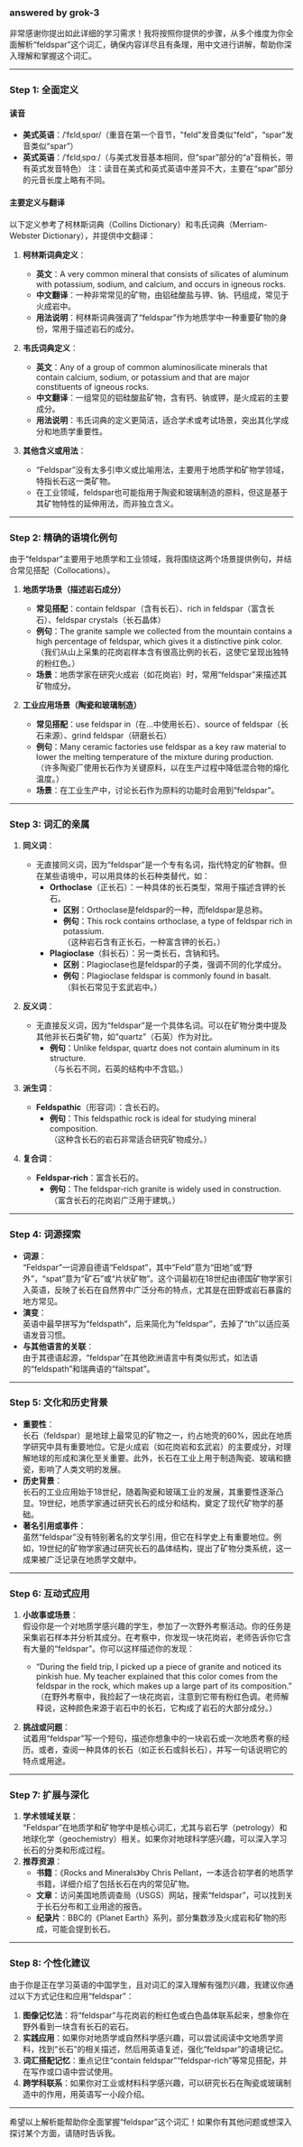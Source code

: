 ### answered by grok-3
非常感谢你提出如此详细的学习需求！我将按照你提供的步骤，从多个维度为你全面解析“feldspar”这个词汇，确保内容详尽且有条理，用中文进行讲解，帮助你深入理解和掌握这个词汇。

---

### **Step 1: 全面定义**

#### **读音**
- **美式英语**：/ˈfɛldˌspɑr/（重音在第一个音节，"feld"发音类似“feld”，“spar”发音类似“spar”）
- **英式英语**：/ˈfɛldˌspɑː/（与美式发音基本相同，但“spar”部分的“a”音稍长，带有英式发音特色）
注：读音在美式和英式英语中差异不大，主要在“spar”部分的元音长度上略有不同。

#### **主要定义与翻译**
以下定义参考了柯林斯词典（Collins Dictionary）和韦氏词典（Merriam-Webster Dictionary），并提供中文翻译：

1. **柯林斯词典定义**：
   - **英文**：A very common mineral that consists of silicates of aluminum with potassium, sodium, and calcium, and occurs in igneous rocks.
   - **中文翻译**：一种非常常见的矿物，由铝硅酸盐与钾、钠、钙组成，常见于火成岩中。
   - **用法说明**：柯林斯词典强调了“feldspar”作为地质学中一种重要矿物的身份，常用于描述岩石的成分。

2. **韦氏词典定义**：
   - **英文**：Any of a group of common aluminosilicate minerals that contain calcium, sodium, or potassium and that are major constituents of igneous rocks.
   - **中文翻译**：一组常见的铝硅酸盐矿物，含有钙、钠或钾，是火成岩的主要成分。
   - **用法说明**：韦氏词典的定义更简洁，适合学术或考试场景，突出其化学成分和地质学重要性。

3. **其他含义或用法**：
   - “Feldspar”没有太多引申义或比喻用法，主要用于地质学和矿物学领域，特指长石这一类矿物。
   - 在工业领域，feldspar也可能指用于陶瓷和玻璃制造的原料，但这是基于其矿物特性的延伸用法，而非独立含义。

---

### **Step 2: 精确的语境化例句**

由于“feldspar”主要用于地质学和工业领域，我将围绕这两个场景提供例句，并结合常见搭配（Collocations）。

1. **地质学场景（描述岩石成分）**
   - **常见搭配**：contain feldspar（含有长石）、rich in feldspar（富含长石）、feldspar crystals（长石晶体）
   - **例句**：The granite sample we collected from the mountain contains a high percentage of feldspar, which gives it a distinctive pink color.  
     （我们从山上采集的花岗岩样本含有很高比例的长石，这使它呈现出独特的粉红色。）
   - **场景**：地质学家在研究火成岩（如花岗岩）时，常用“feldspar”来描述其矿物成分。

2. **工业应用场景（陶瓷和玻璃制造）**
   - **常见搭配**：use feldspar in（在…中使用长石）、source of feldspar（长石来源）、grind feldspar（研磨长石）
   - **例句**：Many ceramic factories use feldspar as a key raw material to lower the melting temperature of the mixture during production.  
     （许多陶瓷厂使用长石作为关键原料，以在生产过程中降低混合物的熔化温度。）
   - **场景**：在工业生产中，讨论长石作为原料的功能时会用到“feldspar”。

---

### **Step 3: 词汇的亲属**

1. **同义词**：
   - 无直接同义词，因为“feldspar”是一个专有名词，指代特定的矿物群。但在某些语境中，可以用具体的长石种类替代，如：
     - **Orthoclase**（正长石）：一种具体的长石类型，常用于描述含钾的长石。
       - **区别**：Orthoclase是feldspar的一种，而feldspar是总称。
       - **例句**：This rock contains orthoclase, a type of feldspar rich in potassium.  
         （这种岩石含有正长石，一种富含钾的长石。）
     - **Plagioclase**（斜长石）：另一类长石，含钠和钙。
       - **区别**：Plagioclase也是feldspar的子类，强调不同的化学成分。
       - **例句**：Plagioclase feldspar is commonly found in basalt.  
         （斜长石常见于玄武岩中。）

2. **反义词**：
   - 无直接反义词，因为“feldspar”是一个具体名词。可以在矿物分类中提及其他非长石类矿物，如“quartz”（石英）作为对比。
     - **例句**：Unlike feldspar, quartz does not contain aluminum in its structure.  
       （与长石不同，石英的结构中不含铝。）

3. **派生词**：
   - **Feldspathic**（形容词）：含长石的。
     - **例句**：This feldspathic rock is ideal for studying mineral composition.  
       （这种含长石的岩石非常适合研究矿物成分。）

4. **复合词**：
   - **Feldspar-rich**：富含长石的。
     - **例句**：The feldspar-rich granite is widely used in construction.  
       （富含长石的花岗岩广泛用于建筑。）

---

### **Step 4: 词源探索**

- **词源**：  
  “Feldspar”一词源自德语“Feldspat”，其中“Feld”意为“田地”或“野外”，“spat”意为“矿石”或“片状矿物”。这个词最初在18世纪由德国矿物学家引入英语，反映了长石在自然界中广泛分布的特点，尤其是在田野或岩石暴露的地方常见。
- **演变**：  
  英语中最早拼写为“feldspath”，后来简化为“feldspar”，去掉了“th”以适应英语发音习惯。
- **与其他语言的关联**：  
  由于其德语起源，“feldspar”在其他欧洲语言中有类似形式，如法语的“feldspath”和瑞典语的“fältspat”。

---

### **Step 5: 文化和历史背景**

- **重要性**：  
  长石（feldspar）是地球上最常见的矿物之一，约占地壳的60%，因此在地质学研究中具有重要地位。它是火成岩（如花岗岩和玄武岩）的主要成分，对理解地球的形成和演化至关重要。此外，长石在工业上用于制造陶瓷、玻璃和搪瓷，影响了人类文明的发展。
- **历史背景**：  
  长石的工业应用始于18世纪，随着陶瓷和玻璃工业的发展，其重要性逐渐凸显。19世纪，地质学家通过研究长石的成分和结构，奠定了现代矿物学的基础。
- **著名引用或事件**：  
  虽然“feldspar”没有特别著名的文学引用，但它在科学史上有重要地位。例如，19世纪的矿物学家通过研究长石的晶体结构，提出了矿物分类系统，这一成果被广泛记录在地质学文献中。

---

### **Step 6: 互动式应用**

1. **小故事或场景**：  
   假设你是一个对地质学感兴趣的学生，参加了一次野外考察活动。你的任务是采集岩石样本并分析其成分。在考察中，你发现一块花岗岩，老师告诉你它含有大量的“feldspar”。你可以这样描述你的发现：  
   - “During the field trip, I picked up a piece of granite and noticed its pinkish hue. My teacher explained that this color comes from the feldspar in the rock, which makes up a large part of its composition.”  
     （在野外考察中，我捡起了一块花岗岩，注意到它带有粉红色调。老师解释说，这种颜色来源于岩石中的长石，它构成了岩石的大部分成分。）

2. **挑战或问题**：  
   试着用“feldspar”写一个短句，描述你想象中的一块岩石或一次地质考察的经历。或者，查阅一种具体的长石（如正长石或斜长石），并写一句话说明它的特点或用途。

---

### **Step 7: 扩展与深化**

1. **学术领域关联**：  
   “Feldspar”在地质学和矿物学中是核心词汇，尤其与岩石学（petrology）和地球化学（geochemistry）相关。如果你对地球科学感兴趣，可以深入学习长石的分类和形成过程。
2. **推荐资源**：  
   - **书籍**：《Rocks and Minerals》by Chris Pellant，一本适合初学者的地质学书籍，详细介绍了包括长石在内的常见矿物。
   - **文章**：访问美国地质调查局（USGS）网站，搜索“feldspar”，可以找到关于长石分布和工业用途的报告。
   - **纪录片**：BBC的《Planet Earth》系列，部分集数涉及火成岩和矿物的形成，可能会提到长石。

---

### **Step 8: 个性化建议**

由于你是正在学习英语的中国学生，且对词汇的深入理解有强烈兴趣，我建议你通过以下方式记住和应用“feldspar”：
1. **图像记忆法**：将“feldspar”与花岗岩的粉红色或白色晶体联系起来，想象你在野外看到一块含有长石的岩石。
2. **实践应用**：如果你对地质学或自然科学感兴趣，可以尝试阅读中文地质学资料，找到“长石”的相关描述，然后用英语复述，强化“feldspar”的语境记忆。
3. **词汇搭配记忆**：重点记住“contain feldspar”“feldspar-rich”等常见搭配，并在写作或口语中尝试使用。
4. **跨学科联系**：如果你对工业或材料科学感兴趣，可以研究长石在陶瓷或玻璃制造中的作用，用英语写一小段介绍。

---

希望以上解析能帮助你全面掌握“feldspar”这个词汇！如果你有其他问题或想深入探讨某个方面，请随时告诉我。